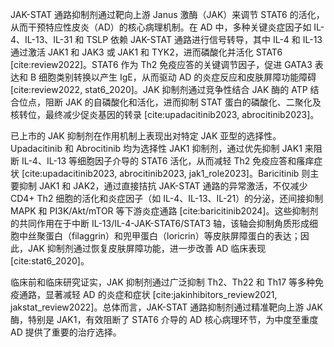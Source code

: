 JAK-STAT 通路抑制剂通过靶向上游 Janus 激酶（JAK）来调节 STAT6 的活化，从而干预特应性皮炎（AD）的核心病理机制。在 AD 中，多种关键炎症因子如 IL-4、IL-13、IL-31 和 TSLP 依赖 JAK-STAT 通路进行信号转导，其中 IL-4 和 IL-13 通过激活 JAK1 和 JAK3 或 JAK1 和 TYK2，进而磷酸化并活化 STAT6 [cite:review2022]。STAT6 作为 Th2 免疫应答的关键调节因子，促进 GATA3 表达和 B 细胞类别转换以产生 IgE，从而驱动 AD 的炎症反应和皮肤屏障功能障碍 [cite:review2022, stat6_2020]。JAK 抑制剂通过竞争性结合 JAK 酶的 ATP 结合位点，阻断 JAK 的自磷酸化和活化，进而抑制 STAT 蛋白的磷酸化、二聚化及核转位，最终减少促炎基因的转录 [cite:upadacitinib2023, abrocitinib2023]。

已上市的 JAK 抑制剂在作用机制上表现出对特定 JAK 亚型的选择性。Upadacitinib 和 Abrocitinib 均为选择性 JAK1 抑制剂，通过优先抑制 JAK1 来阻断 IL-4、IL-13 等细胞因子介导的 STAT6 活化，从而减轻 Th2 免疫应答和瘙痒症状 [cite:upadacitinib2023, abrocitinib2023, jak1_role2023]。Baricitinib 则主要抑制 JAK1 和 JAK2，通过直接拮抗 JAK-STAT 通路的异常激活，不仅减少 CD4+ Th2 细胞的活化和炎症因子（如 IL-4、IL-13、IL-21）的分泌，还间接抑制 MAPK 和 PI3K/Akt/mTOR 等下游炎症通路 [cite:baricitinib2024]。这些抑制剂的共同作用在于中断 IL-13/IL-4-JAK-STAT6/STAT3 轴，该轴会抑制角质形成细胞中丝聚蛋白（filaggrin）和兜甲蛋白（loricrin）等皮肤屏障蛋白的表达；因此，JAK 抑制剂通过恢复皮肤屏障功能，进一步改善 AD 临床表现 [cite:stat6_2020]。

临床前和临床研究证实，JAK 抑制剂通过广泛抑制 Th2、Th22 和 Th17 等多种免疫通路，显著减轻 AD 的炎症和症状 [cite:jakinhibitors_review2021, jakstat_review2022]。总体而言，JAK-STAT 通路抑制剂通过精准靶向上游 JAK 酶，特别是 JAK1，有效阻断了 STAT6 介导的 AD 核心病理环节，为中度至重度 AD 提供了重要的治疗选择。